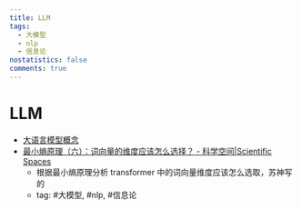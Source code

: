 ```yaml
---
title: LLM
tags:
  - 大模型
  - nlp
  - 信息论
nostatistics: false
comments: true
---
```


# LLM

- [大语言模型概念](https://blog.csdn.net/qq_63432403/article/details/145883782)
- [最小熵原理（六）：词向量的维度应该怎么选择？ - 科学空间\|Scientific Spaces](https://kexue.fm/archives/7695)
	- 根据最小熵原理分析 transformer 中的词向量维度应该怎么选取，苏神写的
	- tag: #大模型, #nlp, #信息论
